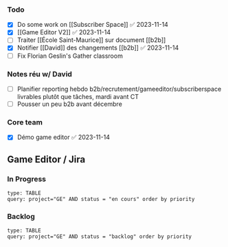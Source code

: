 ### Todo
- [x] Do some work on [[Subscriber Space]] ✅ 2023-11-14
- [x] [[Game Editor V2]] ✅ 2023-11-14
- [ ] Traiter [[École Saint-Maurice]] sur document [[b2b]]
- [x] Notifier [[David]] des changements [[b2b]] ✅ 2023-11-14
- [ ] Fix Florian Geslin's Gather classroom
### Notes réu w/ David
- [ ] Planifier reporting hebdo b2b/recrutement/gameeditor/subscriberspace
      livrables plutôt que tâches, mardi avant CT
- [ ] Pousser un peu b2b avant décembre
### Core team
- [x] Démo game editor ✅ 2023-11-14
## Game Editor / Jira
### In Progress
```jira-search
type: TABLE
query: project="GE" AND status = "en cours" order by priority
```
### Backlog
```jira-search
type: TABLE
query: project="GE" AND status = "backlog" order by priority
```
